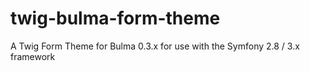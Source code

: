# twig-bulma-form-theme
A Twig Form Theme for Bulma 0.3.x for use with the Symfony 2.8 / 3.x framework
